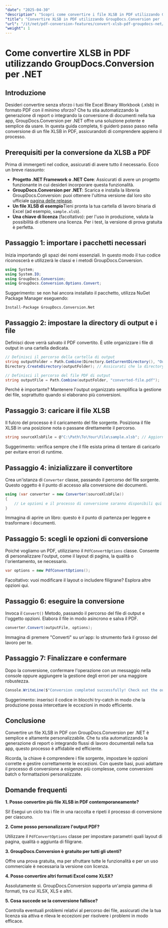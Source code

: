 ```yaml
---
"date": "2025-04-30"
"description": "Scopri come convertire i file XLSB in PDF utilizzando GroupDocs.Conversion per .NET con questa guida passo passo. Ideale per i professionisti che necessitano di una conversione di file impeccabile."
"title": "Convertire XLSB in PDF utilizzando GroupDocs.Conversion per .NET&#58; una guida completa"
"url": "/it/net/pdf-conversion-features/convert-xlsb-pdf-groupdocs-net/"
"weight": 1
---
```


# Come convertire XLSB in PDF utilizzando GroupDocs.Conversion per .NET

## Introduzione

Desideri convertire senza sforzo i tuoi file Excel Binary Workbook (.xlsb) in formato PDF con il minimo sforzo? Che tu stia automatizzando la generazione di report o integrando la conversione di documenti nella tua app, GroupDocs.Conversion per .NET offre una soluzione potente e semplice da usare. In questa guida completa, ti guiderò passo passo nella conversione di un file XLSB in PDF, assicurandoti di comprendere appieno il processo.

## Prerequisiti per la conversione da XLSB a PDF

Prima di immergerti nel codice, assicurati di avere tutto il necessario. Ecco un breve riassunto:

- **Progetto .NET Framework o .NET Core**: Assicurati di avere un progetto funzionante in cui desideri incorporare questa funzionalità.
- **GroupDocs.Conversion per .NET**: Scarica e installa la libreria GroupDocs.Conversion: puoi ottenere l'ultima versione dal loro sito ufficiale [pagina delle release](https://releases.groupdocs.com/conversion/net/).
- **Un file XLSB di esempio**Tieni pronta la tua cartella di lavoro binaria di Excel (ad esempio, `sample.xlsb`).
- **Una chiave di licenza** (facoltativo): per l'uso in produzione, valuta la possibilità di ottenere una licenza. Per i test, la versione di prova gratuita è perfetta.

## Passaggio 1: importare i pacchetti necessari

Inizia importando gli spazi dei nomi essenziali. In questo modo il tuo codice riconoscerà e utilizzerà le classi e i metodi GroupDocs.Conversion.

```csharp
using System;
using System.IO;
using GroupDocs.Conversion;
using GroupDocs.Conversion.Options.Convert;
```

Suggerimento: se non hai ancora installato il pacchetto, utilizza NuGet Package Manager eseguendo:

```
Install-Package GroupDocs.Conversion.Net
```

## Passaggio 2: impostare la directory di output e i file

Definisci dove verrà salvato il PDF convertito. È utile organizzare i file di output in una cartella dedicata.

```csharp
// Definisci il percorso della cartella di output
string outputFolder = Path.Combine(Directory.GetCurrentDirectory(), "Output");
Directory.CreateDirectory(outputFolder); // Assicurati che la directory esista

// Definisci il percorso del file PDF di output
string outputFile = Path.Combine(outputFolder, "converted-file.pdf");
```

Perché è importante? Mantenere l'output organizzato semplifica la gestione dei file, soprattutto quando si elaborano più conversioni.

## Passaggio 3: caricare il file XLSB

Il fulcro del processo è il caricamento del file sorgente. Posiziona il file XLSB in una posizione nota o passane direttamente il percorso.

```csharp
string sourceXlsbFile = @"C:\Path\To\Your\File\sample.xlsb"; // Aggiorna con il percorso del tuo file
```

Suggerimento: verifica sempre che il file esista prima di tentare di caricarlo per evitare errori di runtime.

## Passaggio 4: inizializzare il convertitore

Crea un'istanza di `Converter` classe, passando il percorso del file sorgente. Questo oggetto è il punto di accesso alla conversione dei documenti.

```csharp
using (var converter = new Converter(sourceXlsbFile))
{
    // Le opzioni e il processo di conversione saranno disponibili qui
}
```

Immagina di aprire un libro: questo è il punto di partenza per leggere e trasformare i documenti.

## Passaggio 5: scegli le opzioni di conversione

Poiché vogliamo un PDF, utilizziamo il `PdfConvertOptions` classe. Consente di personalizzare l'output, come il layout di pagina, la qualità o l'orientamento, se necessario.

```csharp
var options = new PdfConvertOptions();
```

Facoltativo: vuoi modificare il layout o includere filigrane? Esplora altre opzioni qui.

## Passaggio 6: eseguire la conversione

Invoca il `Convert()` Metodo, passando il percorso del file di output e l'oggetto opzioni. Elabora il file in modo asincrono e salva il PDF.

```csharp
converter.Convert(outputFile, options);
```

Immagina di premere "Converti" su un'app: lo strumento farà il grosso del lavoro per te.

## Passaggio 7: Finalizzare e confermare

Dopo la conversione, confermare l'operazione con un messaggio nella console oppure aggiungere la gestione degli errori per una maggiore robustezza.

```csharp
Console.WriteLine($"Conversion completed successfully! Check out the output at: {outputFolder}");
```

Suggerimento: inserisci il codice in blocchi try-catch in modo che la produzione possa intercettare le eccezioni in modo efficiente.

## Conclusione

Convertire un file XLSB in PDF con GroupDocs.Conversion per .NET è semplice e altamente personalizzabile. Che tu stia automatizzando la generazione di report o integrando flussi di lavoro documentali nella tua app, questo processo è affidabile ed efficiente.

Ricorda, la chiave è comprendere i file sorgente, impostare le opzioni corrette e gestire correttamente le eccezioni. Con queste basi, puoi adattare il processo di conversione a esigenze più complesse, come conversioni batch o formattazioni personalizzate.

## Domande frequenti

**1. Posso convertire più file XLSB in PDF contemporaneamente?**  

Sì! Esegui un ciclo tra i file in una raccolta e ripeti il processo di conversione per ciascuno.

**2. Come posso personalizzare l'output PDF?**  

Utilizzare il `PdfConvertOptions` classe per impostare parametri quali layout di pagina, qualità o aggiunta di filigrane.

**3. GroupDocs.Conversion è gratuito per tutti gli utenti?**  

Offre una prova gratuita, ma per sfruttare tutte le funzionalità e per un uso commerciale è necessaria la versione con licenza.

**4. Posso convertire altri formati Excel come XLSX?**  

Assolutamente sì. GroupDocs.Conversion supporta un'ampia gamma di formati, tra cui XLSX, XLS e altri.

**5. Cosa succede se la conversione fallisce?**  

Controlla eventuali problemi relativi al percorso dei file, assicurati che la tua licenza sia attiva e rileva le eccezioni per risolvere i problemi in modo efficace.